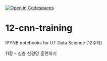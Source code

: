 [![Open in Codespaces](https://classroom.github.com/assets/launch-codespace-2972f46106e565e64193e422d61a12cf1da4916b45550586e14ef0a7c637dd04.svg)](https://classroom.github.com/open-in-codespaces?assignment_repo_id=17251092)
# 12-cnn-training

IPYNB notebooks for UT Data Science (12주차)

11장 – 심층 신경망 훈련하기
